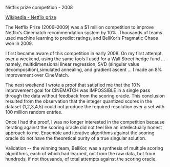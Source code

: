Netflix prize competition - 2008

 [Wikipedia - Netflix prize](https://en.wikipedia.org/wiki/Netflix_Prize)

The Netflix Prize (2006–2009) was a \$1 million competition to improve Netflix’s Cinematch
recommendation system by 10%. Thousands of teams used machine learning to predict ratings,
and BellKor’s Pragmatic Chaos won in 2009.

I first became aware of this competition in early 2008.  On my first attempt, over a weekend, using the same tools I used for a Wall Street hedge fund ... namely, multidimensional linear regression, SVD (singular value decomposition),simulated annealing, and gradient ascent ... I made an 8% improvement over CineMatch.

The next weekend I wrote a proof that satisfied me that the 10% improvement goal for CINEMATCH was IMPOSSIBLE in a single pass through the data without feedback from the scoring oracle.  This conclusion resulted from the observation that the integer quantized scores in the dataset (1,2,3,4,5) could not produce the required resolution over a set with 100 million random entries.

Once I had the proof, I was no longer interested in the competition because iterating against the scoring oracle did not feel like an intellectually honest approach to me.  Ensemble and iterative algorithms against the scoring oracle do not have the theoretical purity of a true singular solution.

Validation -- the winning team, BellKor, was a synthesis of multiple scoring algorithms, each of which had learned, not from the raw data, but from hundreds, if not thousands, of total attempts against the scoring oracle.
